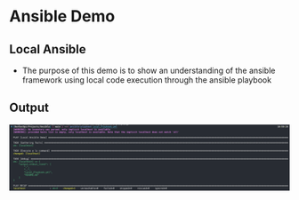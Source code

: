 # Ansible Demo

## Local Ansible
* The purpose of this demo is to show an understanding of the ansible framework using local code execution through the ansible playbook

## Output
![alt text](./Local_Ansible.png)